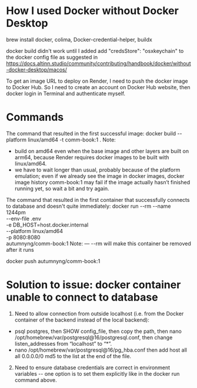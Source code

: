 # How I used Docker without Docker Desktop
brew install docker, colima, Docker-credential-helper, buildx

docker build didn't work until I added add  "credsStore": "osxkeychain" to the docker config file as suggested in https://docs.altinn.studio/community/contributing/handbook/docker/without-docker-desktop/macos/

To get an image URL to deploy on Render, I need to push the docker image to Docker Hub. So I need to create an account on Docker Hub website, then docker login in Terminal and authenticate myself.

# Commands
The command that resulted in the first successful image: 
docker build --platform linux/amd64 -t comm-book:1 .
Note: 
- build on amd64 even when the base image and other layers are built on arm64, because Render requires docker images to be built with linux/amd64.
- we have to wait longer than usual, probably because of the platform emulation; even if we already see the image in docker images, docker image history comm-book:1 may fail if the image actually hasn’t finished running yet, so wait a bit and try again.


The command that resulted in the first container that successfully connects to database and doesn't quite immediately:
docker run --rm --name 1244pm \
  --env-file .env \
  -e DB_HOST=host.docker.internal \
  --platform linux/amd64 \
  -p 8080:8080 \
  autumnyng/comm-book:1
Note: 
— --rm will make this container be removed after it runs


docker push autumnyng/comm-book:1


# Solution to issue: docker container unable to connect to database
1) Need to allow connection from outside localhost (i.e. from the Docker container of the backend instead of the local backend):
- psql postgres, then SHOW config_file, then copy the path, then nano /opt/homebrew/var/postgresql@16/postgresql.conf, then change listen_addresses from “localhost” to “*”.
-  nano /opt/homebrew/var/postgresql@16/pg_hba.conf then add host    all             all             0.0.0.0/0           md5 to the list at the end of the file. 

2) Need to ensure database credentials are correct in environment variables -- one option is to set them explicitly like in the docker run command above.